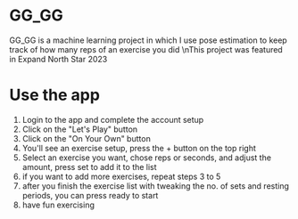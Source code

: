 # GG_GG

GG_GG is a machine learning project in which I use pose estimation to keep track of how many reps of an exercise you did
\nThis project was featured in Expand North Star 2023

# Use the app

1. Login to the app and complete the account setup
2. Click on the "Let's Play" button
3. Click on the "On Your Own" button
4. You'll see an exercise setup, press the + button on the top right
5. Select an exercise you want, chose reps or seconds, and adjust the amount, press set to add it to the list
6. if you want to add more exercises, repeat steps 3 to 5
7. after you finish the exercise list with tweaking the no. of sets and resting periods, you can press ready to start
8. have fun exercising
